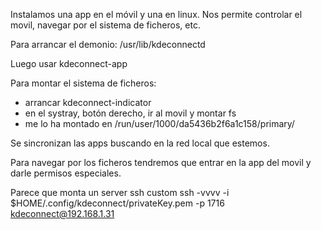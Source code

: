Instalamos una app en el móvil y una en linux.
Nos permite controlar el movil, navegar por el sistema de ficheros, etc.

Para arrancar el demonio:
/usr/lib/kdeconnectd

Luego usar kdeconnect-app

Para montar el sistema de ficheros:
 - arrancar kdeconnect-indicator
 - en el systray, botón derecho, ir al movil y montar fs
 - me lo ha montado en /run/user/1000/da5436b2f6a1c158/primary/

Se sincronizan las apps buscando en la red local que estemos.

Para navegar por los ficheros tendremos que entrar en la app del movil y darle permisos especiales.

Parece que monta un server ssh custom
ssh -vvvv -i $HOME/.config/kdeconnect/privateKey.pem -p 1716 kdeconnect@192.168.1.31
